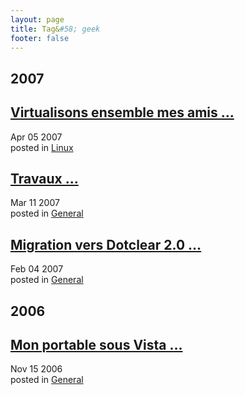 ```yaml
---
layout: page
title: Tag&#58; geek
footer: false
---
```


<div id="blog-archives" class="category">
<h2>2007</h2>

<article>
<h1><a href="/2007/04/05/virtualisons-ensemble-mes-amis/index.html">Virtualisons ensemble mes amis ...</a></h1>
<time datetime="2007-04-05T00:00:00-06:00" pubdate><span class='month'>Apr</span> <span class='day'>05</span> <span class='year'>2007</span></time>
<footer>
<span class="categories">posted in 
<a href='/categories/linux/'>Linux</a></span>
</footer>
</article>

<article>
<h1><a href="/2007/03/11/travaux/index.html">Travaux ...</a></h1>
<time datetime="2007-03-11T00:00:00-06:00" pubdate><span class='month'>Mar</span> <span class='day'>11</span> <span class='year'>2007</span></time>
<footer>
<span class="categories">posted in 
<a href='/categories/general/'>General</a></span>
</footer>
</article>

<article>
<h1><a href="/2007/02/04/migration-vers-dotclear-20/index.html">Migration vers Dotclear 2.0 ...</a></h1>
<time datetime="2007-02-04T00:00:00-06:00" pubdate><span class='month'>Feb</span> <span class='day'>04</span> <span class='year'>2007</span></time>
<footer>
<span class="categories">posted in 
<a href='/categories/general/'>General</a></span>
</footer>
</article>
<h2>2006</h2>

<article>
<h1><a href="/2006/11/15/mon-portable-sous-vista/index.html">Mon portable sous Vista ...</a></h1>
<time datetime="2006-11-15T00:00:00-06:00" pubdate><span class='month'>Nov</span> <span class='day'>15</span> <span class='year'>2006</span></time>
<footer>
<span class="categories">posted in 
<a href='/categories/general/'>General</a></span>
</footer>
</article>
</div>
